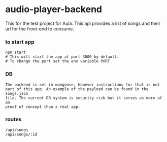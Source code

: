 # audio-player-backend
This for the test project for Aula.
This api provides a list of songs and their url for the front-end to consume.

### to start app 
```
npm start
# This will start the app at port 3000 by default.
# To change the port set the env variable PORT.
```

### DB
```
The backend is set in mongoose, however instructions for that is not 
part of this app. An example of the payload can be found in the songs.json
file. The current DB system is security risk but it serves as more of an 
proof of concept than a real app.
```

### routes
```
/api/songs
/api/songs/:id
```

